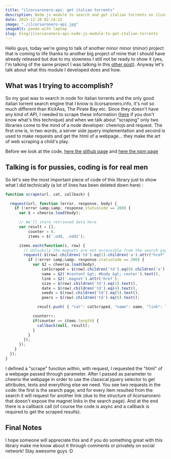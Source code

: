 ```yaml
---
title: "ilcorsaronero-api: get italian torrents"
description: Node.js module to search and get italian torrents on ilcorsaronero.info
date: 2015-12-20 02:14:12
image: "./ilcorsaronero-api.jpg"
imageAlt: panda with laptop
slug: blog/ilcorsaronero-api-node-js-module-to-get-italian-torrents
---
```


Hello guys, today we're going to talk of another minor minor (minor) project that is coming to life thanks to another big project of mine that I should have already released but due to my slowness I still not be ready to show it (yes, I'm talking of the same project I was talking in this [other post](http://blog.giacomocerquone.com/loading-animation-with-pure-css/)). Anyway let's talk about what this module I developed does and how.

## What was I trying to accomplish?

So my goal was to search in node for italian torrents and the only good italian torrent search engine that I know is ilcorsaronero.info, it's not so much different than KickAss, The Pirate Bay etc.
Since they doesn't have any kind of API, I needed to scrape these information ([here](https://en.wikipedia.org/wiki/Web_scraping) if you don't know what's this technique) and when we talk about "scraping" only two libraries come to the mind of a node developer: cheeriojs and request. The first one is, in two words, a server side jquery implementation and second is used to make requests and get the html of a webpage... they make the art of web scraping a child's play.

Before we look at the code, [here the github page](https://github.com/giacomocerquone/ilcorsaronero-api) and [here the npm page](https://www.npmjs.com/package/ilcorsaronero-api)

## Talking is for pussies, coding is for real men

So let's see the most important piece of code of this library just to show what I did technically (a lot of lines has been deleted down here) :

```javascript
function scrape(url, cat, callback) {

  request(url, function (error, response, body) {
    if (!error &amp;&amp; response.statusCode == 200) {
      var $ = cheerio.load(body);

      // We'll store retrieved data here
      var result = [],
          counter = 0,
          items = $('.odd, .odd2');

      items.each(function(i, row) {
        // Unluckily the magnets are not accessible from the search page. We must access the torrent page and get the magnet
        request( $(row).children('td').eq(1).children('a').attr("href"), function(error, response, body) {
          if (!error &amp;&amp; response.statusCode == 200) {
            var $2 = cheerio.load(body),
                catScraped = $(row).children('td').eq(0).children('a').text(),
                name = $2('#content &gt; #body &gt; center').text(),
                link = $2('.magnet').attr('href'),
                size = $(row).children('td').eq(2).text(),
                date = $(row).children('td').eq(4).text(),
                seeds = $(row).children('td').eq(5).text(),
                peers = $(row).children('td').eq(6).text();

              result.push( { "cat": catScraped, "name": name, "link": link, "size": size, "date": date, "seeds": seeds, "peers": peers } );

            counter++;
            if(counter == items.length) {
              callback(null, result);
            }
          }
        });
      });
    }
  });
}
```

I defined a "scrape" function within, with request, I requested the "html" of a webpage passed through parameter. After I passed as parameter to cheerio the webpage in order to use the classical jquery selector to get attributes, texts and everything else we need. You see two requests in the code: the first is the search page, and for every item resulted from the search it will request for another link (due to the structure of ilcorsaronero that doesn't expose the magnet links in the search page). And at the end there is a callback call (of course the code is async and a callback is required to get the scraped results).

## Final Notes

I hope someone will appreciate this and if you do something great with this library make me know about it through comments or privately on social network!
Stay awesome guys :D
